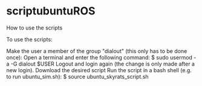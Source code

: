 # scriptubuntuROS
How to use the scripts

To use the scripts:

Make the user a member of the group "dialout" (this only has to be done once):
Open a terminal and enter the following command:
  $ sudo usermod -a -G dialout $USER
Logout and login again (the change is only made after a new login).
Download the desired script
Run the script in a bash shell (e.g. to run ubuntu_sim.sh):
  $ source ubuntu_skyrats_script.sh
